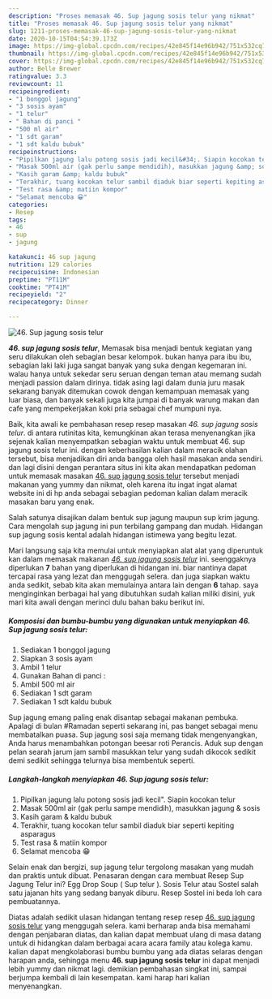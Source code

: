 ```yaml
---
description: "Proses memasak 46. Sup jagung sosis telur yang nikmat"
title: "Proses memasak 46. Sup jagung sosis telur yang nikmat"
slug: 1211-proses-memasak-46-sup-jagung-sosis-telur-yang-nikmat
date: 2020-10-15T04:54:39.173Z
image: https://img-global.cpcdn.com/recipes/42e845f14e96b942/751x532cq70/46-sup-jagung-sosis-telur-foto-resep-utama.jpg
thumbnail: https://img-global.cpcdn.com/recipes/42e845f14e96b942/751x532cq70/46-sup-jagung-sosis-telur-foto-resep-utama.jpg
cover: https://img-global.cpcdn.com/recipes/42e845f14e96b942/751x532cq70/46-sup-jagung-sosis-telur-foto-resep-utama.jpg
author: Belle Brewer
ratingvalue: 3.3
reviewcount: 11
recipeingredient:
- "1 bonggol jagung"
- "3 sosis ayam"
- "1 telur"
- " Bahan di panci "
- "500 ml air"
- "1 sdt garam"
- "1 sdt kaldu bubuk"
recipeinstructions:
- "Pipilkan jagung lalu potong sosis jadi kecil&#34;. Siapin kocokan telur"
- "Masak 500ml air (gak perlu sampe mendidih), masukkan jagung &amp; sosis"
- "Kasih garam &amp; kaldu bubuk"
- "Terakhir, tuang kocokan telur sambil diaduk biar seperti kepiting asparagus"
- "Test rasa &amp; matiin kompor"
- "Selamat mencoba 😁"
categories:
- Resep
tags:
- 46
- sup
- jagung

katakunci: 46 sup jagung 
nutrition: 129 calories
recipecuisine: Indonesian
preptime: "PT11M"
cooktime: "PT41M"
recipeyield: "2"
recipecategory: Dinner

---
```



![46. Sup jagung sosis telur](https://img-global.cpcdn.com/recipes/42e845f14e96b942/751x532cq70/46-sup-jagung-sosis-telur-foto-resep-utama.jpg)

<b><i>46. sup jagung sosis telur</i></b>, Memasak bisa menjadi bentuk kegiatan yang seru dilakukan oleh sebagian besar kelompok. bukan hanya para ibu ibu, sebagian laki laki juga sangat banyak yang suka dengan kegemaran ini. walau hanya untuk sekedar seru seruan dengan teman atau memang sudah menjadi passion dalam dirinya. tidak asing lagi dalam dunia juru masak sekarang banyak ditemukan cowok dengan kemampuan memasak yang luar biasa, dan banyak sekali juga kita jumpai di banyak warung makan dan cafe yang mempekerjakan koki pria sebagai chef mumpuni nya.

Baik, kita awali ke pembahasan resep resep masakan <i>46. sup jagung sosis telur</i>. di antara rutinitas kita, kemungkinan akan terasa menyenangkan jika sejenak kalian menyempatkan sebagian waktu untuk membuat 46. sup jagung sosis telur ini. dengan keberhasilan kalian dalam meracik olahan tersebut, bisa menjadikan diri anda bangga oleh hasil masakan anda sendiri. dan lagi disini dengan perantara situs ini kita akan mendapatkan pedoman untuk memasak masakan <u>46. sup jagung sosis telur</u> tersebut menjadi makanan yang yummy dan nikmat, oleh karena itu ingat ingat alamat website ini di hp anda sebagai sebagian pedoman kalian dalam meracik masakan baru yang enak.

Salah satunya disajikan dalam bentuk sup jagung maupun sup krim jagung. Cara mengolah sup jagung ini pun terbilang gampang dan mudah. Hidangan sup jagung sosis kental adalah hidangan istimewa yang begitu lezat.


Mari langsung saja kita memulai untuk menyiapkan alat alat yang diperuntuk kan dalam memasak makanan <u><i>46. sup jagung sosis telur</i></u> ini. seenggaknya diperlukan <b>7</b> bahan yang diperlukan di hidangan ini. biar nantinya dapat tercapai rasa yang lezat dan menggugah selera. dan juga siapkan waktu anda sedikit, sebab kita akan memulainya antara lain dengan <b>6</b> tahap. saya menginginkan berbagai hal yang dibutuhkan sudah kalian miliki disini, yuk mari kita awali dengan merinci dulu bahan baku berikut ini.

<!--inarticleads1-->

##### Komposisi dan bumbu-bumbu yang digunakan untuk menyiapkan 46. Sup jagung sosis telur:

1. Sediakan 1 bonggol jagung
1. Siapkan 3 sosis ayam
1. Ambil 1 telur
1. Gunakan  Bahan di panci :
1. Ambil 500 ml air
1. Sediakan 1 sdt garam
1. Sediakan 1 sdt kaldu bubuk


Sup jagung emang paling enak disantap sebagai makanan pembuka. Apalagi di bulan #Ramadan seperti sekarang ini, pas banget sebagai menu membatalkan puasa. Sup jagung sosi saja memang tidak mengenyangkan, Anda harus menambahkan potongan beesar roti Perancis. Aduk sup dengan pelan searah jarum jam sambil masukkan telur yang sudah dikocok sedikit demi sedikit sehingga telurnya bisa membentuk seperti. 

<!--inarticleads2-->

##### Langkah-langkah menyiapkan 46. Sup jagung sosis telur:

1. Pipilkan jagung lalu potong sosis jadi kecil&#34;. Siapin kocokan telur
1. Masak 500ml air (gak perlu sampe mendidih), masukkan jagung &amp; sosis
1. Kasih garam &amp; kaldu bubuk
1. Terakhir, tuang kocokan telur sambil diaduk biar seperti kepiting asparagus
1. Test rasa &amp; matiin kompor
1. Selamat mencoba 😁


Selain enak dan bergizi, sup jagung telur tergolong masakan yang mudah dan praktis untuk dibuat. Penasaran dengan cara membuat Resep Sup Jagung Telur ini? Egg Drop Soup ( Sup telur ). Sosis Telur atau Sostel salah satu jajanan hits yang sedang banyak diburu. Resep Sostel ini beda loh cara pembuatannya. 

Diatas adalah sedikit ulasan hidangan tentang resep resep <u>46. sup jagung sosis telur</u> yang menggugah selera. kami berharap anda bisa memahami dengan penjabaran diatas, dan kalian dapat membuat ulang di masa datang untuk di hidangkan dalam berbagai acara acara family atau kolega kamu. kalian dapat mengkolaborasi bumbu bumbu yang ada diatas selaras dengan harapan anda, sehingga menu <b>46. sup jagung sosis telur</b> ini dapat menjadi lebih yummy dan nikmat lagi. demikian pembahasan singkat ini, sampai berjumpa kembali di lain kesempatan. kami harap hari kalian menyenangkan.
